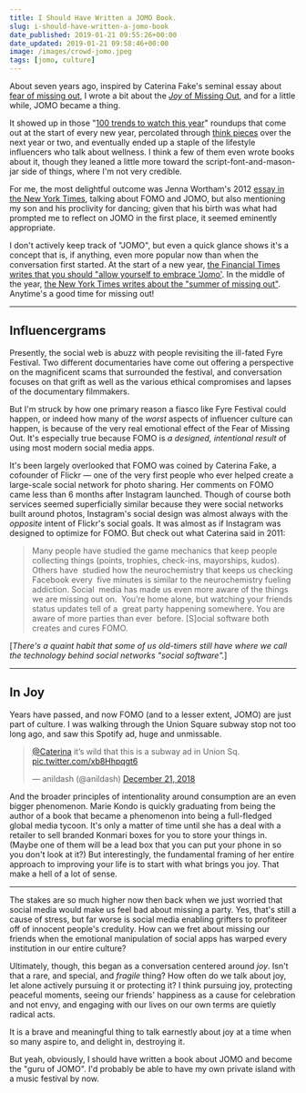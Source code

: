 ```yaml
---
title: I Should Have Written a JOMO Book.
slug: i-should-have-written-a-jomo-book
date_published: 2019-01-21 09:55:26+00:00
date_updated: 2019-01-21 09:58:46+00:00
image: /images/crowd-jomo.jpeg
tags: [jomo, culture]
---
```

About seven years ago, inspired by Caterina Fake's seminal essay about [fear of missing out](https://caterina.net/2011/03/15/fomo-and-social-media/), I wrote a bit about the [*Joy* of Missing Out](/2012/07/19/jomo/), and for a little while, JOMO became a thing.

It showed up in those "[100 trends to watch this year](https://www.slideshare.net/jwtintelligence/jwt-100-things-to-watch-in-2013)" roundups that come out at the start of every new year, percolated through [think pieces](https://www.huffingtonpost.co.uk/2014/01/03/jomo-fomo-2014_n_4523544.html) over the next year or two, and eventually ended up a staple of the lifestyle influencers who talk about wellness. I think a few of them even wrote books about it, though they leaned a little more toward the script-font-and-mason-jar side of things, where I'm not very credible.

For me, the most delightful outcome was Jenna Wortham's 2012 [essay in the New York Times](https://www.nytimes.com/2012/08/26/technology/cutting-the-digital-lifeline-and-finding-serenity.html), talking about FOMO and JOMO, but also mentioning my son and his proclivity for dancing; given that his birth was what had prompted me to reflect on JOMO in the first place, it seemed eminently appropriate.

I don't actively keep track of "JOMO", but even a quick glance shows it's a concept that is, if anything, even more popular now than when the conversation first started. At the start of a new year, [the Financial Times writes that you should "allow yourself to embrace 'Jomo'](https://www.ft.com/content/415f2432-1009-11e9-acdc-4d9976f1533b). In the middle of the year, [the New York Times writes about the "summer of missing out"](https://www.nytimes.com/2018/07/12/style/joy-of-missing-out-summer.html). Anytime's a good time for missing out!

---

## Influencergrams

Presently, the social web is abuzz with people revisiting the ill-fated Fyre Festival. Two different documentaries have come out offering a perspective on the magnificent scams that surrounded the festival, and conversation focuses on that grift as well as the various ethical compromises and lapses of the documentary filmmakers.

But I'm struck by how one primary reason a fiasco like Fyre Festival could happen, or indeed how many of the *worst* aspects of influencer culture can happen, is because of the very real emotional effect of the Fear of Missing Out. It's especially true because FOMO is *a designed, intentional result* of using most modern social media apps.

It's been largely overlooked that FOMO was coined by Caterina Fake, a cofounder of Flickr — one of the very first people who ever helped create a large-scale social network for photo sharing. Her comments on FOMO came less than 6 months after Instagram launched. Though of course both services seemed superficially similar because they were social networks built around photos, Instagram's social design was almost always with the *opposite* intent of Flickr's social goals. It was almost as if Instagram was designed to optimize for FOMO. But check out what Caterina said in 2011:

> Many people have studied the game mechanics that keep people collecting things (points, trophies, check-ins, mayorships, kudos). Others have  studied how the neurochemistry that keeps us checking Facebook every  five minutes is similar to the neurochemistry fueling addiction. Social  media has made us even more aware of the things we are missing out on.  You’re home alone, but watching your friends status updates tell of a  great party happening somewhere. You are aware of more parties than ever  before. [S]ocial software both creates and cures FOMO.

[*There's a quaint habit that some of us old-timers still have where we call the technology behind social networks "social software".*]

---

## In Joy

Years have passed, and now FOMO (and to a lesser extent, JOMO) are just part of culture. I was walking through the Union Square subway stop not too long ago, and saw this Spotify ad, huge and unmissable.

<blockquote class="twitter-tweet" data-dnt="true" data-theme="dark"><p lang="en" dir="ltr"><a href="https://twitter.com/Caterina?ref_src=twsrc%5Etfw">@Caterina</a> it’s wild that this is a subway ad in Union Sq. <a href="https://t.co/xb8Hhpqgt6">pic.twitter.com/xb8Hhpqgt6</a></p>&mdash; anildash (@anildash) <a href="https://twitter.com/anildash/status/1076255984329388037?ref_src=twsrc%5Etfw">December 21, 2018</a></blockquote> <script async src="https://platform.twitter.com/widgets.js" charset="utf-8"></script>

And the broader principles of intentionality around consumption are an even bigger phenomenon. Marie Kondo is quickly graduating from being the author of a book that became a phenomenon into being a full-fledged global media tycoon. It's only a matter of time until she has a deal with a retailer to sell branded Konmari boxes for you to store your things in. (Maybe one of them will be a lead box that you can put your phone in so you don't look at it?) But interestingly, the fundamental framing of her entire approach to improving your life is to start with what brings you joy. That make a hell of a lot of sense.

---

The stakes are so much higher now then back when we just worried that social media would make us feel bad about missing a party. Yes, that's still a cause of stress, but far worse is social media enabling grifters to profiteer off of innocent people's credulity. How can we fret about missing our friends when the emotional manipulation of social apps has warped every institution in our entire culture?

Ultimately, though, this began as a conversation centered around *joy*. Isn't that a rare, and special, and *fragile* thing? How often do we talk about joy, let alone actively pursuing it or protecting it? I think pursuing joy, protecting peaceful moments, seeing our friends' happiness as a cause for celebration and not envy, and engaging with our lives on our own terms are quietly radical acts.

It is a brave and meaningful thing to talk earnestly about joy at a time when so many aspire to, and delight in, destroying it.

But yeah, obviously, I should have written a book about JOMO and become the "guru of JOMO". I'd probably be able to have my own private island with a music festival by now.
